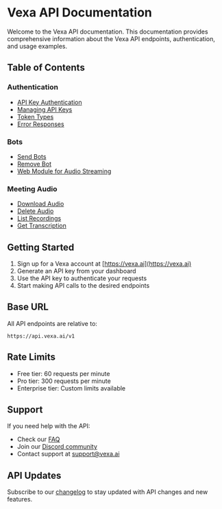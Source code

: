 # Vexa API Documentation

Welcome to the Vexa API documentation. This documentation provides comprehensive information about the Vexa API endpoints, authentication, and usage examples.

## Table of Contents

### Authentication
- [API Key Authentication](./authentication.md#api-key-authentication)
- [Managing API Keys](./authentication.md#managing-api-keys)
- [Token Types](./authentication.md#token-types)
- [Error Responses](./authentication.md#error-responses)

### Bots
- [Send Bots](./bots.md#send-bots)
- [Remove Bot](./bots.md#remove-bot)
- [Web Module for Audio Streaming](./bots.md#web-module-for-audio-streaming)

### Meeting Audio
- [Download Audio](./meeting-audio.md#download-audio)
- [Delete Audio](./meeting-audio.md#delete-audio)
- [List Recordings](./meeting-audio.md#list-recordings)
- [Get Transcription](./meeting-audio.md#get-transcription)

## Getting Started

1. Sign up for a Vexa account at [https://vexa.ai](https://vexa.ai)
2. Generate an API key from your dashboard
3. Use the API key to authenticate your requests
4. Start making API calls to the desired endpoints

## Base URL

All API endpoints are relative to:

```
https://api.vexa.ai/v1
```

## Rate Limits

- Free tier: 60 requests per minute
- Pro tier: 300 requests per minute
- Enterprise tier: Custom limits available

## Support

If you need help with the API:

- Check our [FAQ](https://vexa.ai/faq)
- Join our [Discord community](https://discord.gg/vexa)
- Contact support at support@vexa.ai

## API Updates

Subscribe to our [changelog](https://vexa.ai/changelog) to stay updated with API changes and new features. 